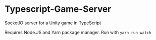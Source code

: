 # Typescript-Game-Server
SocketIO server for a Unity game in TypeScript

Requires Node.JS and Yarn package manager. Run with `yarn run watch`
